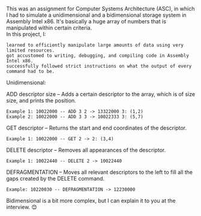 This was an assignment for Computer Systems Architecture (ASC), in which I had to simulate a unidimensional and a bidimensional storage system in Assembly Intel x86. It's basically a huge array of numbers that is manipulated within certain criteria.<br>
In this project, I:<br>

    learned to efficiently manipulate large amounts of data using very limited resources.
    got accustomed to writing, debugging, and compiling code in Assembly Intel x86.
    successfully followed strict instructions on what the output of every command had to be.

Unidimensional:

ADD descriptor size – Adds a certain descriptor to the array, which is of size size, and prints the position. <br>

    Example 1: 10022000 -- ADD 3 2 -> 13322000 3: (1,2)
    Example 2: 10022000 -- ADD 3 3 -> 10022333 3: (5,7)

GET descriptor – Returns the start and end coordinates of the descriptor. <br>

    Example 1: 10022000 -- GET 2 -> 2: (3,4)

DELETE descriptor – Removes all appearances of the descriptor. <br>

    Example 1: 10022440 -- DELETE 2 -> 10022440

DEFRAGMENTATION – Moves all relevant descriptors to the left to fill all the gaps created by the DELETE command. <br>

    Example: 10220030 -- DEFRAGMENTATION -> 12230000

Bidimensional is a bit more complex, but I can explain it to you at the interview. 😊

